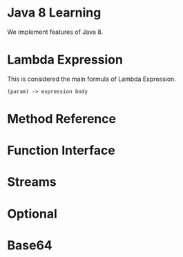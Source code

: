 # Java 8 Learning
We implement features of Java 8.

# Lambda Expression

This is considered the main formula of Lambda Expression.
```
(param) -> expression body
```

# Method Reference

# Function Interface

# Streams

# Optional

# Base64
